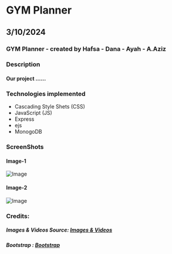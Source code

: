 # GYM Planner
## 3/10/2024
### GYM Planner - created by Hafsa - Dana - Ayah -  A.Aziz

### **Description**
#### Our project ......

### **Technologies implemented**
- Cascading Style Shets (CSS)
- JavaScript (JS)
- Express
- ejs
- MonogoDB


### **ScreenShots** 
#### Image-1
![Image]()

#### Image-2
![Image]()


### **Credits:**
##### Images & Videos Source: [Images & Videos](https://my.lyfta.app/home)

##### Bootstrap : [Bootstrap](https://getbootstrap.com/)